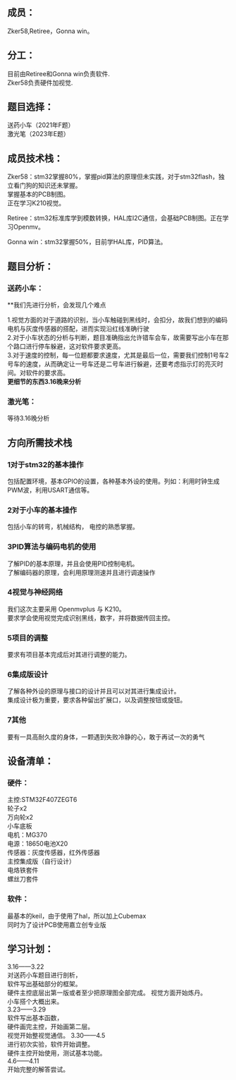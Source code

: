 ## 成员：

 Zker58,Retiree，Gonna win。
## 分工：

目前由Retiree和Gonna win负责软件.    
Zker58负责硬件加视觉.

## 题目选择：

送药小车（2021年F题）     
激光笔（2023年E题）     
   
## 成员技术栈：
 
 
Zker58：stm32掌握80%，掌握pid算法的原理但未实践，对于stm32flash，独立看门狗的知识还未掌握。     
掌握基本的PCB制图。    
正在学习K210视觉。    
    
Retiree：stm32标准库学到模数转换，HAL库I2C通信，会基础PCB制图。正在学习Openmv。    
    
Gonna win：stm32掌握50%，目前学HAL库，PID算法。
    
## 题目分析：
### 送药小车：
**我们先进行分析，会发现几个难点

1.视觉方面的对于道路的识别，当小车触碰到黑线时，会扣分，故我们想到的编码电机与灰度传感器的搭配，进而实现沿红线准确行驶    
2.对于小车状态的分析与判断，题目准确指出允许错车会车，故需要写出小车在那个路口进行停车躲避，这对软件要求更高。   
3.对于速度的控制，每一位题都要求速度，尤其是最后一位，需要我们控制1号车2号车的速度，从而确定让一号车还是二号车进行躲避，还要考虑指示灯的亮灭时间。对软件的要求高。     
**更细节的东西3.16晚来分析**      



### 激光笔：
等待3.16晚分析

## 方向所需技术栈
### 1对于stm32的基本操作
包括配置环境，基本GPIO的设置，各种基本外设的使用。列如：利用时钟生成PWM波，利用USART通信等。    
### 2对于小车的基本操作
包括小车的转弯，机械结构， 电控的熟悉掌握。   
### 3PID算法与编码电机的使用
了解PID的基本原理，并且会使用PID控制电机。     
了解编码器的原理，会利用原理测速并且进行调速操作
### 4视觉与神经网络
我们这次主要采用 Openmvplus 与 K210。    
要求学会使用视觉完成识别黑线，数字，并将数据传回主控。    
### 5项目的调整
要求有项目基本完成后对其进行调整的能力。     
### 6集成版设计
了解各种外设的原理与接口的设计并且可以对其进行集成设计。    
集成设计极为重要，要求各种留出扩展口，以及调整按钮或旋钮。    
### 7其他
要有一具高耐久度的身体，一颗遇到失败冷静的心，敢于再试一次的勇气     
## 设备清单：
### 硬件：
主控:STM32F407ZEGT6    
轮子x2   
万向轮x2   
小车底板   
电机：MG370   
电源：18650电池X20   
传感器：灰度传感器，红外传感器   
主控集成版（自行设计）   
电烙铁套件     
螺丝刀套件    

### 软件：
最基本的keil，由于使用了hal，所以加上Cubemax    
同时为了设计PCB使用嘉立创专业版    
## 学习计划：
3.16——3.22     
对送药小车题目进行剖析，    
软件写出基础部分的框架。   
硬件主控底层出第一版或者至少把原理图全部完成。 
视觉方面开始炼丹。  
小车搭个大概出来。   
3.23——3.29   
软件写出基本函数，  
硬件画完主控，开始画第二层。    
视觉开始整视觉通信。
3.30——4.5      
进行初次实验，软件开始调整。   
硬件主控开始使用，测试基本功能。   
4.6——4.11    
开始完整的解答尝试。  









